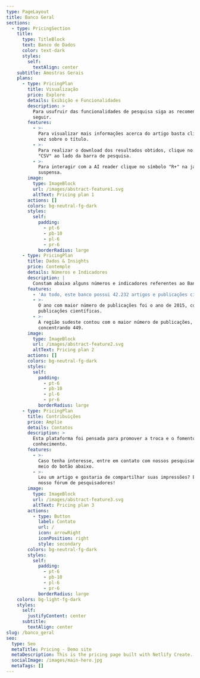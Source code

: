 ```yaml
---
type: PageLayout
title: Banco Geral
sections:
  - type: PricingSection
    title:
      type: TitleBlock
      text: Banco de Dados
      color: text-dark
      styles:
        self:
          textAlign: center
    subtitle: Amostras Gerais
    plans:
      - type: PricingPlan
        title: Visualização
        price: Explore
        details: Exibição e Funcionalidades
        description: >
          Para usufruir das funcionalidades de pesquisa siga as recomendações a
          seguir.
        features:
          - >-
            Para visualizar mais informações acerca do artigo basta clicar uma
            vez sobre o título.
          - >-
            Para realizar o download dos resultados obtidos, clique no botão
            "CSV" ao lado da barra de pesquisa.
          - >-
            Para interagir com a AI reader clique no símbolo "R+" na janela
            suspensa.
        image:
          type: ImageBlock
          url: /images/abstract-feature1.svg
          altText: Pricing plan 1
        actions: []
        colors: bg-neutral-fg-dark
        styles:
          self:
            padding:
              - pt-6
              - pb-10
              - pl-6
              - pr-6
            borderRadius: large
      - type: PricingPlan
        title: Dados & Insights
        price: Contemple
        details: Números e Indicadores
        description: |
          Constam abaixo alguns números e indicadores referentes ao Banco Geral.
        features:
          - 'Ao todo, este banco possui 42.232 artigos e publicações científicas.'
          - >-
            O ano com maior número de publicações foi o ano de 2015, com 3.710
            publicações científicas.
          - >-
            A região sudeste contou com o maior número de publicações,
            concentrando 449.
        image:
          type: ImageBlock
          url: /images/abstract-feature2.svg
          altText: Pricing plan 2
        actions: []
        colors: bg-neutral-fg-dark
        styles:
          self:
            padding:
              - pt-6
              - pb-10
              - pl-6
              - pr-6
            borderRadius: large
      - type: PricingPlan
        title: Contribuições
        price: Amplie
        details: Contatos
        description: >
          Esta plataforma foi pensada para promover a troca e o fomento de
          conhecimento.
        features:
          - >-
            Caso tenha interesse, entre em contato com nossos pesquisadores por
            meio do botão abaixo.
          - >-
            Leu um artigo e gostaria de compartilhar suas impressões? Entre para
            nosso fórum de pesquisadores!
        image:
          type: ImageBlock
          url: /images/abstract-feature3.svg
          altText: Pricing plan 3
        actions:
          - type: Button
            label: Contato
            url: /
            icon: arrowRight
            iconPosition: right
            style: secondary
        colors: bg-neutral-fg-dark
        styles:
          self:
            padding:
              - pt-6
              - pb-10
              - pl-6
              - pr-6
            borderRadius: large
    colors: bg-light-fg-dark
    styles:
      self:
        justifyContent: center
      subtitle:
        textAlign: center
slug: /banco_geral
seo:
  type: Seo
  metaTitle: Pricing - Demo site
  metaDescription: This is the pricing page built with Netlify Create.
  socialImage: /images/main-hero.jpg
  metaTags: []
---
```

